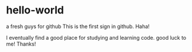 # hello-world
a fresh guys for github
This is the first sign in github.
Haha!

I eventually find a good place for studying and learning code.
good luck to me!
Thanks!

